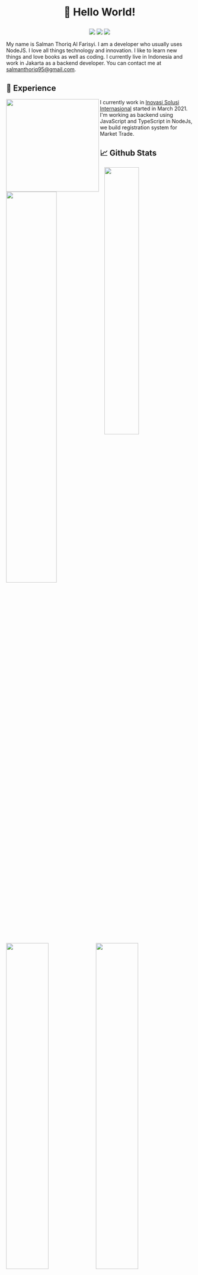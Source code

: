 # <p align="center">:wave: Hello World!</p>

<p align="center">
  <img src="https://img.shields.io/badge/JavaScript-brightgreen?style=for-the-badge&logo=JavaScript&logoColor=white">
  <img src="https://img.shields.io/badge/NodeJs-brightgreen?style=for-the-badge&logo=nodedotjs&logoColor=white">
  <img src="https://img.shields.io/badge/VisualStudioCode-brightgreen?style=for-the-badge&logo=Visual+Studio+Code&logoColor=white">
</p>

My name is Salman Thoriq Al Farisyi. I am a developer who usually uses NodeJS. I love all things technology and innovation. I like to learn new things and love books as well as coding. I currently live in Indonesia and work in Jakarta as a backend developer. You can contact me at salmanthoriq95@gmail.com.

## :briefcase: Experience

<img width="250" align="left" src="https://www.inovasisolusi.com/wp-content/uploads/2019/05/Logo-9-1.png">
I currently work in <a href="https://www.inovasisolusi.com/">Inovasi Solusi Internasional</a> started in March 2021. 
I'm working as backend using JavaScript and TypeScript in NodeJs, we build registration system for Market Trade.

## &#x1f4c8; Github Stats

<img width="52%" align="left" src ="https://github-readme-stats.vercel.app/api?username=salmanthoriq95&show_icons=true&theme=vue-dark&hide_border=true">
<img width="43%" src="https://github-readme-stats.vercel.app/api/top-langs/?username=salmanthoriq95&show_icons=true&theme=vue-dark&layout=compact&hide_border=true">
<img width="47.5%" align="left" src="https://github-readme-stats.vercel.app/api/pin/?username=salmanthoriq95&repo=templates&show_icons=true&theme=vue-dark&hide_border=true">
<img width="47.5%" src="https://github-readme-stats.vercel.app/api/wakatime?username=willianrod&theme=vue-dark&hide_border=true">

## Contact Me

<p align="center">
<a href="https://web.facebook.com/salmanthoriq95"><img src="https://img.shields.io/badge/Facebook-brightgreen?style=for-the-badge&logo=facebook&logoColor=white"></a>
<a href="https://twitter.com/far_is_man"><img src="https://img.shields.io/badge/Twitter-brightgreen?style=for-the-badge&logo=twitter&logoColor=white"></a>
<a href="https://github.com/salmanthoriq95"><img src="https://img.shields.io/badge/Github-brightgreen?style=for-the-badge&logo=github&logoColor=white"></a>
<a href="https://gitlab.com/salmanthoriq95"><img src="https://img.shields.io/badge/Github-brightgreen?style=for-the-badge&logo=gitlab&logoColor=white"></a>
<a href="mailto:salmanthoriq95@gmail.com"><img src="https://img.shields.io/badge/Gmail-brightgreen?style=for-the-badge&logo=gmail&logoColor=white"></a>
</p>

